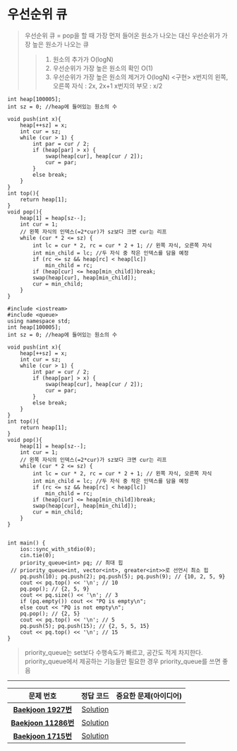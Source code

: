# 우선순위 큐 

> 우선순위 큐 = pop을 할 때 가장 먼저 들어온 원소가 나오는 대신 우선순위가 가장 높은 원소가 나오는 큐
>> 1. 원소의 추가가 O(logN)
>> 2. 우선순위가 가장 높은 원소의 확인 O(1)
>> 3. 우선순위가 가장 높은 원소의 제거가 O(logN)
<구현>
x번지의 왼쪽, 오른쪽 자식 : 2x, 2x+1
x번지의 부모 : x/2
```
int heap[100005];
int sz = 0; //heap에 들어있는 원소의 수

void push(int x){
	heap[++sz] = x;
	int cur = sz;
	while (cur > 1) {
		int par = cur / 2;
		if (heap[par] > x) {
			swap(heap[cur], heap[cur / 2]);
			cur = par;
		}
		else break;
	}
}
int top(){
	return heap[1];
}
void pop(){
	heap[1] = heap[sz--];
	int cur = 1;
	// 왼쪽 자식의 인덱스(=2*cur)가 sz보다 크면 cur는 리프
	while (cur * 2 <= sz) {
		int lc = cur * 2, rc = cur * 2 + 1; // 왼쪽 자식, 오른쪽 자식
		int min_child = lc; //두 자식 중 작은 인덱스를 담을 예정
		if (rc <= sz && heap[rc] < heap[lc])
			min_child = rc;
		if (heap[cur] <= heap[min_child])break;
		swap(heap[cur], heap[min_child]);
		cur = min_child;
	}
}
```
```
#include <iostream>
#include <queue>
using namespace std;
int heap[100005];
int sz = 0; //heap에 들어있는 원소의 수

void push(int x){
	heap[++sz] = x;
	int cur = sz;
	while (cur > 1) {
		int par = cur / 2;
		if (heap[par] > x) {
			swap(heap[cur], heap[cur / 2]);
			cur = par;
		}
		else break;
	}
}
int top(){
	return heap[1];
}
void pop(){
	heap[1] = heap[sz--];
	int cur = 1;
	// 왼쪽 자식의 인덱스(=2*cur)가 sz보다 크면 cur는 리프
	while (cur * 2 <= sz) {
		int lc = cur * 2, rc = cur * 2 + 1; // 왼쪽 자식, 오른쪽 자식
		int min_child = lc; //두 자식 중 작은 인덱스를 담을 예정
		if (rc <= sz && heap[rc] < heap[lc])
			min_child = rc;
		if (heap[cur] <= heap[min_child])break;
		swap(heap[cur], heap[min_child]);
		cur = min_child;
	}
}


int main() {
	ios::sync_with_stdio(0);
	cin.tie(0);
    priority_queue<int> pq; // 최대 힙
 // priority_queue<int, vector<int>, greater<int>>로 선언시 최소 힙
    pq.push(10); pq.push(2); pq.push(5); pq.push(9); // {10, 2, 5, 9}
    cout << pq.top() << '\n'; // 10
    pq.pop(); // {2, 5, 9}
    cout << pq.size() << '\n'; // 3
    if (pq.empty()) cout << "PQ is empty\n";
    else cout << "PQ is not empty\n";
    pq.pop(); // {2, 5}
    cout << pq.top() << '\n'; // 5  
    pq.push(5); pq.push(15); // {2, 5, 5, 15}
    cout << pq.top() << '\n'; // 15  
}
```

> priority_queue는 set보다 수행속도가 빠르고, 공간도 적게 차지한다.
> priority_queue에서 제공하는 기능들만 필요한 경우 priority_queue를 쓰면 좋음

____   
| 문제 번호 | 정답 코드 |  중요한 문제(아이디어) | 
| :--: | :--: |:--: |
| __[Baekjoon 1927번](https://www.acmicpc.net/problem/1927)__   | [Solution](https://github.com/jhmin-kk99/Algorithm-Study/blob/main/PriorityQueue/1927.cpp)    | |
| __[Baekjoon 11286번](https://www.acmicpc.net/problem/11286)__   | [Solution](https://github.com/jhmin-kk99/Algorithm-Study/blob/main/PriorityQueue/11286.cpp)    | |
| __[Baekjoon 1715번](https://www.acmicpc.net/problem/1715)__   | [Solution](https://github.com/jhmin-kk99/Algorithm-Study/blob/main/PriorityQueue/1715.cpp)    | |
